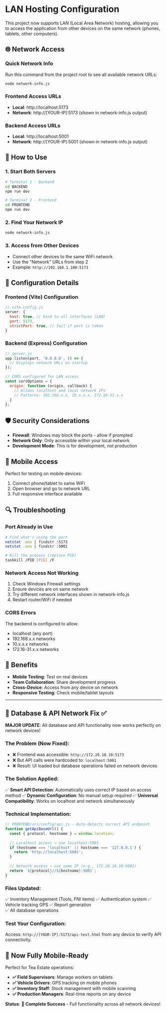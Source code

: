 # LAN Hosting Configuration

This project now supports LAN (Local Area Network) hosting, allowing you to access the application from other devices on the same network (phones, tablets, other computers).

## 🌐 Network Access

### Quick Network Info
Run this command from the project root to see all available network URLs:
```bash
node network-info.js
```

### Frontend Access URLs
- **Local**: http://localhost:5173
- **Network**: http://[YOUR-IP]:5173 (shown in network-info.js output)

### Backend Access URLs  
- **Local**: http://localhost:5001
- **Network**: http://[YOUR-IP]:5001 (shown in network-info.js output)

## 🚀 How to Use

### 1. Start Both Servers
```bash
# Terminal 1 - Backend
cd BACKEND
npm run dev

# Terminal 2 - Frontend  
cd FRONTEND
npm run dev
```

### 2. Find Your Network IP
```bash
node network-info.js
```

### 3. Access from Other Devices
- Connect other devices to the same WiFi network
- Use the "Network" URLs from step 2
- Example: `http://192.168.1.100:5173`

## 🔧 Configuration Details

### Frontend (Vite) Configuration
```javascript
// vite.config.js
server: {
  host: true, // bind to all interfaces (LAN)
  port: 5173,
  strictPort: true, // fail if port is taken
}
```

### Backend (Express) Configuration
```javascript
// server.js
app.listen(port, '0.0.0.0', () => {
  // Displays network URLs on startup
});

// CORS configured for LAN access
const corsOptions = {
  origin: function (origin, callback) {
    // Allows localhost and local network IPs
    // Patterns: 192.168.x.x, 10.x.x.x, 172.16-31.x.x
  }
};
```

## 🛡️ Security Considerations

- **Firewall**: Windows may block the ports - allow if prompted
- **Network Only**: Only accessible within your local network
- **Development Mode**: This is for development, not production

## 📱 Mobile Access

Perfect for testing on mobile devices:
1. Connect phone/tablet to same WiFi
2. Open browser and go to network URL
3. Full responsive interface available

## 🔍 Troubleshooting

### Port Already in Use
```bash
# Find what's using the port
netstat -ano | findstr :5173
netstat -ano | findstr :5001

# Kill the process (replace PID)
taskkill /PID [PID] /F
```

### Network Access Not Working
1. Check Windows Firewall settings
2. Ensure devices are on same network
3. Try different network interfaces shown in network-info.js
4. Restart router/WiFi if needed

### CORS Errors
The backend is configured to allow:
- localhost (any port)
- 192.168.x.x networks
- 10.x.x.x networks  
- 172.16-31.x.x networks

## 🎯 Benefits

- **Mobile Testing**: Test on real devices
- **Team Collaboration**: Share development progress
- **Cross-Device**: Access from any device on network
- **Responsive Testing**: Check mobile/tablet layouts

---

## 🔧 Database & API Network Fix ✅

**MAJOR UPDATE**: All database and API functionality now works perfectly on network devices!

### The Problem (Now Fixed):
- ❌ Frontend was accessible: `http://172.20.10.10:5173`  
- ❌ But API calls were hardcoded to: `localhost:5001`
- ❌ Result: UI loaded but database operations failed on network devices

### The Solution Applied:
✅ **Smart API Detection**: Automatically uses correct IP based on access method
✅ **Dynamic Configuration**: No manual setup required
✅ **Universal Compatibility**: Works on localhost and network simultaneously

### Technical Implementation:
```javascript
// FRONTEND/src/config/api.js - Auto-detects correct API endpoint
function getApiBaseUrl() {
  const { protocol, hostname } = window.location;
  
  // Localhost access → use localhost:5001
  if (hostname === 'localhost' || hostname === '127.0.0.1') {
    return 'http://localhost:5001';
  }
  
  // Network access → use same IP (e.g., 172.20.10.10:5001)
  return `${protocol}//${hostname}:5001`;
}
```

### Files Updated:
✅ Inventory Management (Tools, FNI items)
✅ Authentication system
✅ Vehicle tracking GPS
✅ Report generation  
✅ All database operations

### Test Your Configuration:
Access: `http://[YOUR-IP]:5173/api-test.html` from any device to verify API connectivity.

## 📱 Now Fully Mobile-Ready

Perfect for Tea Estate operations:
- **✅ Field Supervisors**: Manage workers on tablets
- **✅ Vehicle Drivers**: GPS tracking on mobile phones  
- **✅ Inventory Staff**: Stock management with mobile scanning
- **✅ Production Managers**: Real-time reports on any device

**Status**: 🎉 **Complete Success** - Full functionality across all network devices!
